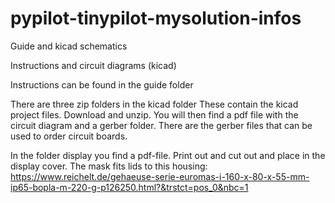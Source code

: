 # pypilot-tinypilot-mysolution-infos
Guide and kicad schematics

Instructions and circuit diagrams (kicad)

Instructions can be found in the guide folder

There are three zip folders in the kicad folder
These contain the kicad project files.
Download and unzip.
You will then find a pdf file with the circuit diagram and a gerber folder. There are the gerber files that can be used to order circuit boards.

In the folder display you find a pdf-file. 
Print out and cut out and place in the display cover.
The mask fits lids to this housing: https://www.reichelt.de/gehaeuse-serie-euromas-i-160-x-80-x-55-mm-ip65-bopla-m-220-g-p126250.html?&trstct=pos_0&nbc=1
